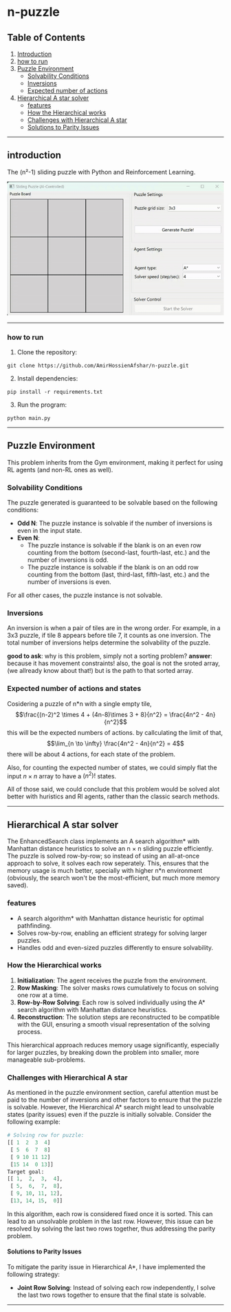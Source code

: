 # n-puzzle

## Table of Contents

1. [Introduction](#introduction)  
2. [how to run](#how-to-run)  
3. [Puzzle Environment](#Puzzle-Environment)  
   - [Solvability Conditions](#Solvability-Conditions)  
   - [Inversions](#Inversions)
   - [Expected number of actions](#Expected-number-of-actions)
4. [Hierarchical A star solver](#Hierarchical-A-star-solver)  
   - [features](#features)  
   - [How the Hierarchical works](#How-the-Hierarchical-works)  
   - [Challenges with Hierarchical A star](#Challenges-with-Hierarchical-A-star)  
   - [Solutions to Parity Issues](#Solutions-to-Parity-Issues)

---

## introduction

The (n²-1) sliding puzzle with Python and Reinforcement Learning.

![Hierarchical A*](assets/Hierarchical_A_Star.gif)

---

### how to run
1. Clone the repository:
```
git clone https://github.com/AmirHossienAfshar/n-puzzle.git
```
2. Install dependencies:
```
pip install -r requirements.txt
```
3. Run the program:
```
python main.py
```

---

## Puzzle Environment
This problem inherits from the Gym environment, making it perfect for using RL agents (and non-RL ones as well).

### Solvability Conditions
The puzzle generated is guaranteed to be solvable based on the following conditions:

- **Odd N**: The puzzle instance is solvable if the number of inversions is even in the input state.
- **Even N**:
    - The puzzle instance is solvable if the blank is on an even row counting from the bottom (second-last, fourth-last, etc.) and the number of inversions is odd.
    - The puzzle instance is solvable if the blank is on an odd row counting from the bottom (last, third-last, fifth-last, etc.) and the number of inversions is even.

For all other cases, the puzzle instance is not solvable.

### Inversions
An inversion is when a pair of tiles are in the wrong order. For example, in a 3x3 puzzle, if tile 8 appears before tile 7, it counts as one inversion. The total number of inversions helps determine the solvability of the puzzle.

**good to ask**: why is this problem, simply not a sorting problem?
**answer**: because it has movement constraints! also, the goal is not the sroted array, (we allready know about that!) but is the path to that sorted array.

### Expected number of actions and states
Cosidering a puzzle of n*n with a single empty tile, 
$$\frac{(n-2)^2 \times 4 + (4n-8)\times 3 + 8}{n^2} = \frac{4n^2 - 4n}{n^2}$$
this will be the expected numbers of actions. by callculating the limit of that,
$$\lim_{n \to \infty} \frac{4n^2 - 4n}{n^2} = 4$$
there will be about 4 actions, for each state of the problem.

Also, for counting the expected number of states, we could simply flat the input $n \times n$ array to have a $(n^2)!$ states.

All of those said, we could conclude that this problem would be solved alot better with huristics and Rl agents, rather than the classic search methods.

---

## Hierarchical A star solver
The EnhancedSearch class implements an A search algorithm* with Manhattan distance heuristics to solve an n × n sliding puzzle efficiently. The puzzle is solved row-by-row; so instead of using an all-at-once approach to solve, it solves each row seperately. This, ensures that the memory usage is much better, specially with higher n*n environment (obviously, the search won't be the most-efficient, but much more memory saved).

### features
- A search algorithm* with Manhattan distance heuristic for optimal pathfinding.
- Solves row-by-row, enabling an efficient strategy for solving larger puzzles.
- Handles odd and even-sized puzzles differently to ensure solvability.

### How the Hierarchical works
1. **Initialization**: The agent receives the puzzle from the environment.
2. **Row Masking**: The solver masks rows cumulatively to focus on solving one row at a time.
3. **Row-by-Row Solving**: Each row is solved individually using the A* search algorithm with Manhattan distance heuristics.
4. **Reconstruction**: The solution steps are reconstructed to be compatible with the GUI, ensuring a smooth visual representation of the solving process.

This hierarchical approach reduces memory usage significantly, especially for larger puzzles, by breaking down the problem into smaller, more manageable sub-problems.

### Challenges with Hierarchical A star
As mentioned in the puzzle environment section, careful attention must be paid to the number of inversions and other factors to ensure that the puzzle is solvable. However, the Hierarchical A* search might lead to unsolvable states (parity issues) even if the puzzle is initially solvable. Consider the following example:

```python
# Solving row for puzzle:
[[ 1  2  3  4]
 [ 5  6  7  8]
 [ 9 10 11 12]
 [15 14  0 13]]
Target goal:
[[ 1,  2,  3,  4],
 [ 5,  6,  7,  8],
 [ 9, 10, 11, 12],
 [13, 14, 15,  0]]
```

In this algorithm, each row is considered fixed once it is sorted. This can lead to an unsolvable problem in the last row. However, this issue can be resolved by solving the last two rows together, thus addressing the parity problem.

#### Solutions to Parity Issues
To mitigate the parity issue in Hierarchical A*, I have implemented the following strategy:
- **Joint Row Solving**: Instead of solving each row independently, I solve the last two rows together to ensure that the final state is solvable.

---
